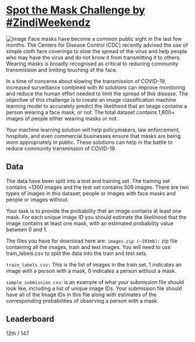 # [Spot the Mask Challenge by #ZindiWeekendz](https://zindi.africa/hackathons/spot-the-mask-challenge) 
![image](https://user-images.githubusercontent.com/37707687/80328710-bb10d500-885d-11ea-9c07-d5098f1951de.png)
Face masks have become a common public sight in the last few months. The Centers for Disease Control (CDC) recently advised the use of simple cloth face coverings to slow the spread of the virus and help people who may have the virus and do not know it from transmitting it to others. Wearing masks is broadly recognised as critical to reducing community transmission and limiting touching of the face.

In a time of concerns about slowing the transmission of COVID-19, increased surveillance combined with AI solutions can improve monitoring and reduce the human effort needed to limit the spread of this disease. The objective of this challenge is to create an image classification machine learning model to accurately predict the likelihood that an image contains a person wearing a face mask, or not. The total dataset contains 1,800+ images of people either wearing masks or not.

Your machine learning solution will help policymakers, law enforcement, hospitals, and even commercial businesses ensure that masks are being worn appropriately in public. These solutions can help in the battle to reduce community transmission of COVID-19.

## Data
The data have been split into a test and training set. The training set contains ~1300 images and the test set contains 509 images. There are two types of images in this dataset, people or images with face masks and people or images without.

Your task is to provide the probability that an image contains at least one mask. For each unique image ID you should estimate the likelihood that the image contains at least one mask, with an estimated probability value between 0 and 1.

The files you have for download here are:
`images.zip (~193mb):` zip file containing all the images, train and test images. You will need to use train_labels.csv to split the data into the train and test sets.

`train_labels.csv:` This is the list of images in the train set, 1 indicates an image with a person with a mask, 0 indicates a person without a mask.

`sample_submission.csv`: is an example of what your submission file should look like, including a list of unique image IDs. Your submission file should have all of the Image IDs in this file along with estimates of the corresponding probabilities of observing a person with a mask.

## Leaderboard
12th / 147
